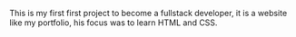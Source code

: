 This is my first first project to become a fullstack developer, it is a website like my portfolio, his focus was to learn HTML and CSS.
